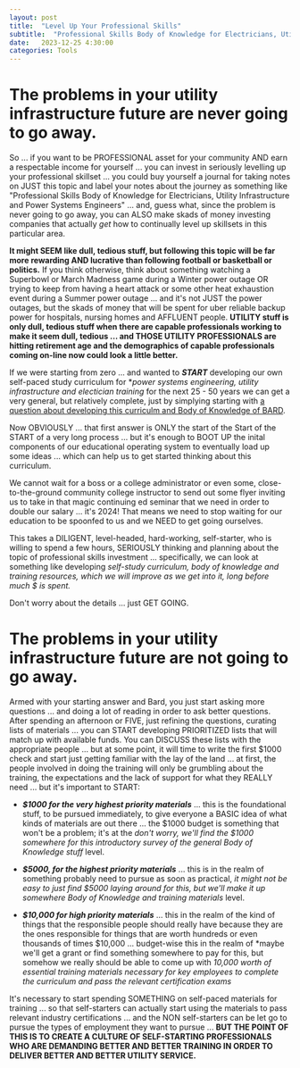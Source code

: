 ```yaml
---
layout: post
title:  "Level Up Your Professional Skills"
subtitle:  "Professional Skills Body of Knowledge for Electricians, Utility Infrastructure and Power Systems Engineers"
date:   2023-12-25 4:30:00
categories: Tools
---
```

 

 # The problems in your utility infrastructure future are never going to go away.

So ... if you want to be PROFESSIONAL asset for your community AND earn a respectable income for yourself ... you can invest in seriously levelling up your professional skillset ... you could buy yourself a journal for taking notes on JUST this topic and label your notes about the journey as something like "Professional Skills Body of Knowledge for Electricians, Utility Infrastructure and Power Systems Engineers" ... and, guess what, since the problem is never going to go away, you can ALSO make skads of money investing companies that actually *get* how to continually level up skillsets in this particular area. 

**It might SEEM like dull, tedious stuff, but following this topic will be far more rewarding AND lucrative than following football or basketball or politics.** If you think otherwise, think about something watching a Superbowl or March Madness game during a Winter power outage OR trying to keep from having a heart attack or some other heat exhaustion event during a Summer power outage ... and it's not JUST the power outages, but the skads of money that will be spent for uber reliable backup power for hospitals, nursing homes and AFFLUENT people. **UTILITY stuff is only dull, tedious stuff when there are capable professionals working to make it seem dull, tedious ... and THOSE UTILITY PROFESSIONALS are hitting retirement age and the demographics of capable professionals coming on-line now could look a little better.**

If we were starting from zero ... and wanted to ***START*** developing our own self-paced study curriculum for **power systems engineering, utility infrastructure and electician training* for the next 25 - 50 years we can get a very general, but relatively complete, just by simplying starting with [a question about developing this curriculm and Body of Knowledge of BARD](https://g.co/bard/share/dc7387f95fd3).

Now OBVIOUSLY ... that first answer is ONLY the start of the Start of the START of a very long process ... but it's enough to BOOT UP the inital components of our educational operating system to eventually load up some ideas ... which can help us to get started thinking about this curriculum. 

We cannot wait for a boss or a college administrator or even some, close-to-the-ground community college instructor to send out some flyer inviting us to take in that magic continuing ed seminar that we need in order to double our salary ... it's 2024!  That means we need to stop waiting for our education to be spoonfed to us and we NEED to get going ourselves.  

This takes a DILIGENT, level-headed, hard-working, self-starter, who is willing to spend a few hours, SERIOUSLY thinking and planning about the topic of professional skills investment ... specifically, we can look at something like developing *self-study curriculum, body of knowledge and training resources, which we will improve as we get into it, long before much $ is spent.*  

Don't worry about the details ... just GET GOING. 
 
 # The problems in your utility infrastructure future are not going to go away.

Armed with your starting answer and Bard, you just start asking more questions ... and doing a lot of reading in order to ask better questions. After spending an afternoon or FIVE, just refining the questions, curating lists of materials ... you can START developing PRIORITIZED lists that will match up with available funds.  You can DISCUSS these lists with the appropriate people ... but at some point, it will time to write the first $1000 check and start just getting familiar with the lay of the land ... at first, the people involved in doing the training will only be grumbling about the training, the expectations and the lack of support for what they REALLY need ... but it's important to START:
 
 * ***$1000 for the very highest priority materials*** ... this is the foundational stuff, to be pursued immediately, to give everyone a BASIC idea of what kinds of materials are out there ... the $1000 budget is something that won't be a problem; it's at the *don't worry, we'll find the $1000 somewhere for this introductory survey of the general Body of Knowledge stuff* level.

 * ***$5000, for the highest priority materials*** ... this is in the realm of something probably need to pursue as soon as practical, *it might not be easy to just find $5000 laying around for this, but we'll make it up somewhere Body of Knowledge and training materials* level.

 * ***$10,000 for high priority materials*** ... this in the realm of the kind of things that the responsible people should really have because they are the ones responsible for things that are worth hundreds or even thousands of times $10,000 ... budget-wise this in the realm of *maybe we'll get a grant or find something somewhere to pay for this, but somehow we really should be able to come up with *10,000 worth of essential training materials necessary for key employees to complete the curriculum and pass the relevant certification exams* 
 
It's necessary to start spending SOMETHING on self-paced materials for training ... so that self-starters can actually start using the materials to pass relevant industry certifications ... and the NON self-starters can be let go to pursue the types of employment they want to pursue ... **BUT THE POINT OF THIS IS TO CREATE A CULTURE OF SELF-STARTING PROFESSIONALS WHO ARE DEMANDING BETTER AND BETTER TRAINING IN ORDER TO DELIVER BETTER AND BETTER UTILITY SERVICE.**